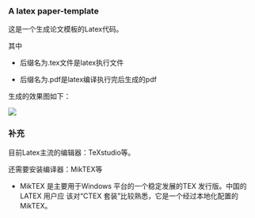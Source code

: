 ### A latex paper-template

这是一个生成论文模板的Latex代码。

其中

- 后缀名为.tex文件是latex执行文件

- 后缀名为.pdf是latex编译执行完后生成的pdf

生成的效果图如下：

![](README/template_view.png)

### 补充

目前Latex主流的编辑器：TeXstudio等。

还需要安装编译器：MikTEX等

- MikTEX 是主要用于Windows 平台的一个稳定发展的TEX 发行版。中国的LATEX 用户应
  该对“CTEX 套装”比较熟悉，它是一个经过本地化配置的MikTEX。